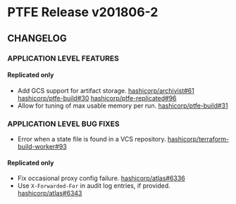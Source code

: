 # PTFE Release v201806-2

## CHANGELOG

### APPLICATION LEVEL FEATURES

#### Replicated only

- Add GCS support for artifact storage. [hashicorp/archivist#61](https://github.com/hashicorp/archivist/pull/61) [hashicorp/ptfe-build#30](https://github.com/hashicorp/ptfe-build/pull/30) [hashicorp/ptfe-replicated#96](https://github.com/hashicorp/ptfe-replicated/pull/96)
- Allow for tuning of max usable memory per run. [hashicorp/ptfe-build#31](https://github.com/hashicorp/ptfe-build/pull/31)

### APPLICATION LEVEL BUG FIXES

- Error when a state file is found in a VCS repository. [hashicorp/terraform-build-worker#93](https://github.com/hashicorp/terraform-build-worker/pull/93)

#### Replicated only

- Fix occasional proxy config failure. [hashicorp/atlas#6336](https://github.com/hashicorp/atlas/pull/6336)
- Use `X-Forwarded-For` in audit log entries, if provided. [hashicorp/atlas#6343](https://github.com/hashicorp/atlas/pull/6343)

